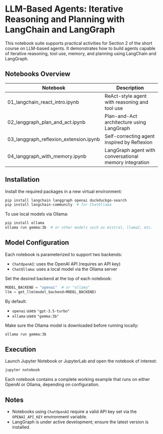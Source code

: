 # LLM-Based Agents: Iterative Reasoning and Planning with LangChain and LangGraph

This notebook suite supports practical activities for Section 2 of the short course on LLM-based agents. It demonstrates how to build agents capable of iterative reasoning, tool use, memory, and planning using LangChain and LangGraph.

## Notebooks Overview

| Notebook                                   | Description                                              |
|--------------------------------------------|----------------------------------------------------------|
| 01_langchain_react_intro.ipynb             | ReAct-style agent with reasoning and tool use           |
| 02_langgraph_plan_and_act.ipynb            | Plan-and-Act architecture using LangGraph               |
| 03_langgraph_reflexion_extension.ipynb     | Self-correcting agent inspired by Reflexion             |
| 04_langgraph_with_memory.ipynb             | LangGraph agent with conversational memory integration  |

## Installation

Install the required packages in a new virtual environment:

```bash
pip install langchain langgraph openai duckduckgo-search
pip install langchain-community  # for ChatOllama
```

To use local models via Ollama:

```bash
pip install ollama
ollama run gemma:3b  # or other models such as mistral, llama2, etc.
```

## Model Configuration

Each notebook is parameterized to support two backends:

- `ChatOpenAI`: uses the OpenAI API (requires an API key)
- `ChatOllama`: uses a local model via the Ollama server

Set the desired backend at the top of each notebook:

```python
MODEL_BACKEND = "openai"  # or "ollama"
llm = get_llm(model_backend=MODEL_BACKEND)
```

By default:
- `openai` uses `"gpt-3.5-turbo"`
- `ollama` uses `"gemma:3b"`

Make sure the Ollama model is downloaded before running locally:
```bash
ollama run gemma:3b
```

## Execution

Launch Jupyter Notebook or JupyterLab and open the notebook of interest:

```bash
jupyter notebook
```

Each notebook contains a complete working example that runs on either OpenAI or Ollama, depending on configuration.

## Notes

- Notebooks using `ChatOpenAI` require a valid API key set via the `OPENAI_API_KEY` environment variable.
- LangGraph is under active development; ensure the latest version is installed.
